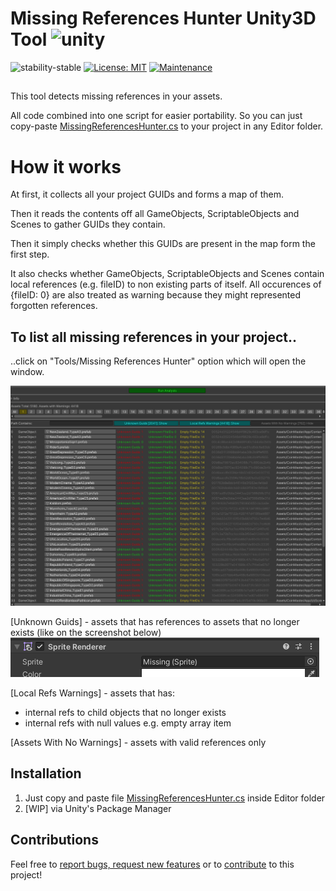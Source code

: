 # Missing References Hunter Unity3D Tool ![unity](https://img.shields.io/badge/Unity-100000?style=for-the-badge&logo=unity&logoColor=white)

![stability-stable](https://img.shields.io/badge/stability-stable-green.svg)
[![License: MIT](https://img.shields.io/badge/License-MIT-yellow.svg)](https://opensource.org/licenses/MIT)
[![Maintenance](https://img.shields.io/badge/Maintained%3F-yes-green.svg)](https://GitHub.com/Naereen/StrapDown.js/graphs/commit-activity)

##
This tool detects missing references in your assets.

All code combined into one script for easier portability.
So you can just copy-paste [MissingReferencesHunter.cs](./Packages/MissingRefsHunter/Editor/MissingReferencesHunter.cs) to your project in any Editor folder.

# How it works

At first, it collects all your project GUIDs and forms a map of them.

Then it reads the contents off all GameObjects, ScriptableObjects and Scenes to gather GUIDs they contain.

Then it simply checks whether this GUIDs are present in the map form the first step.

It also checks whether GameObjects, ScriptableObjects and Scenes contain local references (e.g. fileID) to non existing parts of itself.
All occurences of {fileID: 0} are also treated as warning because they might represented forgotten references.

## To list all missing references in your project..
..click on "Tools/Missing References Hunter" option which will open the window.

![plot](./Screenshots/main_window.png)

[Unknown Guids] - assets that has references to assets that no longer exists (like on the screenshot below)
![plot](./Screenshots/missing_reference_example.png)

[Local Refs Warnings] - assets that has:
* internal refs to child objects that no longer exists
* internal refs with null values e.g. empty array item

[Assets With No Warnings] - assets with valid references only

## Installation

 1. Just copy and paste file [MissingReferencesHunter.cs](./Packages/MissingRefsHunter/Editor/MissingReferencesHunter.cs) inside Editor folder
 2. [WIP] via Unity's Package Manager 

## Contributions

Feel free to [report bugs, request new features](https://github.com/AlexeyPerov/Unity-MissingReferences-Hunter/issues) 
or to [contribute](https://github.com/AlexeyPerov/Unity-MissingReferences-Hunter/pulls) to this project! 